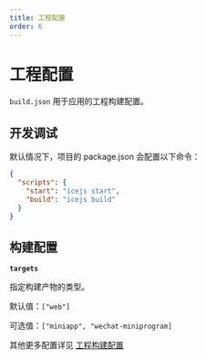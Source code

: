 ```yaml
---
title: 工程配置
order: 6
---
```


# 工程配置

`build.json` 用于应用的工程构建配置。

## 开发调试

默认情况下，项目的 package.json 会配置以下命令：

```json
{
  "scripts": {
    "start": "icejs start",
    "build": "icejs build"
  }
}
```

## 构建配置

**`targets`**

指定构建产物的类型。

默认值：`["web"]`

可选值：`["miniapp", "wechat-miniprogram]`


其他更多配置详见 [工程构建配置](https://ice.work/docs/guide/basic/build#%E5%B7%A5%E7%A8%8B%E6%9E%84%E5%BB%BA%E9%85%8D%E7%BD%AE)
